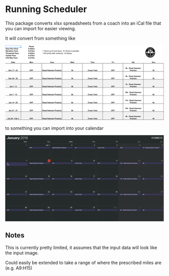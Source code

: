 # Running Scheduler

This package converts xlsx spreadsheets from a coach into an iCal file that
you can import for easier viewing.

It will convert from something like

![](./img/spreadsheet.png)

to something you can import into your calendar

![](./img/cal.png)

## Notes

This is currently pretty limited, it assumes that the input data will look
like the input image.

Could easily be extended to take a range of where the prescribed miles are (e.g. A9:H15)
